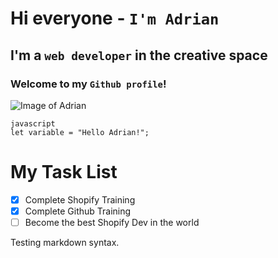 # Hi everyone - `I'm Adrian`
## I'm a `web developer` in the creative space
### Welcome to my `Github profile`!

![Image of Adrian](https://uploads-ssl.webflow.com/64d30bf3ab274b819444e1bb/64d501383c8725579b34a58b_WhatsApp%20Image%202023-08-10%20at%2011.20.21%20PM%20(1).jpeg)

```
javascript
let variable = "Hello Adrian!";
```

# My Task List
- [x] Complete Shopify Training
- [x] Complete Github Training
- [ ] Become the best Shopify Dev in the world

Testing markdown syntax.
